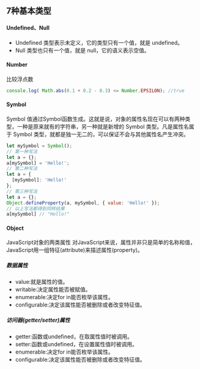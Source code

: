 ## 7种基本类型
#### Undefined、Null
+ Undefined 类型表示未定义，它的类型只有一个值，就是 undefined。
+ Null 类型也只有一个值，就是 null，它的语义表示空值。

#### Number
比较浮点数
```js
console.log( Math.abs(0.1 + 0.2 - 0.3) <= Number.EPSILON); //true
```
#### Symbol
Symbol 值通过Symbol函数生成。这就是说，对象的属性名现在可以有两种类型，一种是原来就有的字符串，另一种就是新增的 Symbol 类型。凡是属性名属于 Symbol 类型，就都是独一无二的，可以保证不会与其他属性名产生冲突。
```js
let mySymbol = Symbol();
// 第一种写法
let a = {};
a[mySymbol] = 'Hello!';
// 第二种写法
let a = {
  [mySymbol]: 'Hello!'
};
// 第三种写法
let a = {};
Object.defineProperty(a, mySymbol, { value: 'Hello!' });
// 以上写法都得到同样结果
a[mySymbol] // "Hello!"
```

#### Object
JavaScript对象的两类属性 对JavaScript来说，属性并非只是简单的名称和值，JavaScript用一组特征(attribute)来描述属性(property)。
##### 数据属性
+ value:就是属性的值。
+ writable:决定属性能否被赋值。
+ enumerable:决定for in能否枚举该属性。
+ configurable:决定该属性能否被删除或者改变特征值。
##### 访问器(getter/setter)属性
+ getter:函数或undefined，在取属性值时被调用。
+ setter:函数或undefined，在设置属性值时被调用。
+ enumerable:决定for in能否枚举该属性。
+ configurable:决定该属性能否被删除或者改变特征值。
